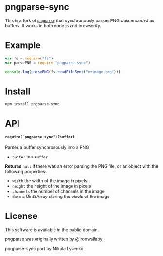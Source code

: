 pngparse-sync
=============
This is a fork of [`pngparse`](https://www.npmjs.org/package/pngparse) that synchronously parses PNG data encoded as buffers.  It works in both node.js and browserify.

# Example

```javascript
var fs = require("fs")
var parsePNG = require("pngparse-sync")

console.log(parsePNG(fs.readFileSync("myimage.png")))
```

# Install

```
npm install pngparse-sync
```

# API

#### `require("pngparse-sync")(buffer)`
Parses a buffer synchronously into a PNG

* `buffer` is a `Buffer`

**Returns** `null` if there was an error parsing the PNG file, or an object with the following properties:

* `width` the width of the image in pixels
* `height` the height of the image in pixels
* `channels` the number of channels in the image
* `data` a Uint8Array storing the pixels of the image

License
=======
This software is available in the public domain.

pngparse was originally written by @ironwallaby

pngparse-sync port by Mikola Lysenko.